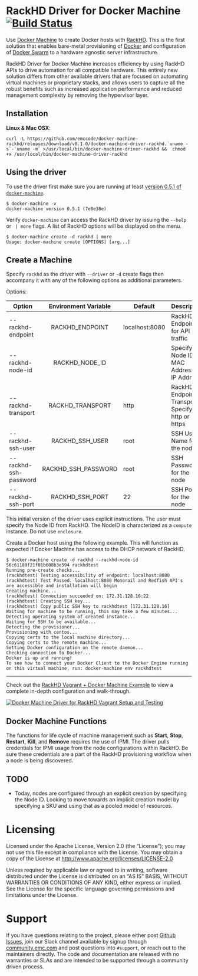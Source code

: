 # RackHD Driver for Docker Machine [![Build Status](https://travis-ci.org/emccode/docker-machine-rackhd.svg?branch=master)](https://travis-ci.org/emccode/docker-machine-rackhd)

Use [Docker Machine](https://github.com/docker/machine) to create Docker hosts with [RackHD](https://github.com/RackHD/RackHD). This is the first solution that enables bare-metal provisioning of [Docker](https://github.com/docker/docker) and configuration of [Docker Swarm](https://github.com/docker/swarm) to a hardware agnostic server infrastructure.

RackHD Driver for Docker Machine increases efficiency by using RackHD APIs to drive automation for all compatible hardware. This entirely new solution differs from other available drivers that are focused on automating virtual machines or proprietary stacks, and allows users to capture all the robust benefits such as increased application performance and reduced management complexity by removing the hypervisor layer.

## Installation

**Linux & Mac OSX**:
```
curl -L https://github.com/emccode/docker-machine-rackhd/releases/download/v0.1.0/docker-machine-driver-rackhd.`uname -s`-`uname -m` >/usr/local/bin/docker-machine-driver-rackhd &&  chmod +x /usr/local/bin/docker-machine-driver-rackhd
```

## Using the driver

To use the driver first make sure you are running at least [version
0.5.1 of `docker-machine`](https://github.com/docker/machine/releases).

```
$ docker-machine -v
docker-machine version 0.5.1 (7e8e38e)
```

Verify `docker-machine` can access the RackHD driver by issuing the `--help` or ` | more` flags. A list of RackHD options will be displayed on the menu.

```
$ docker-machine create -d rackhd | more
Usage: docker-machine create [OPTIONS] [arg...]
```

## Create a Machine

Specify `rackhd` as the driver with `--driver` or `-d` create flags then accompany it with any of the following options as additional parameters.

Options:

| Option                  |  Environment Variable | Default | Description                                     | Required? |
|-------------------------|:---------------------:|---------|-------------------------------------------------|:---------:|
| --rackhd-endpoint    |   RACKHD_ENDPOINT  |     localhost:8080    | RackHD Endpoint for API traffic           |     N     |
| --rackhd-node-id | RACKHD_NODE_ID |         | Specify Node ID, MAC Address or IP Address           |     Y     |
| --rackhd-transport    |   RACKHD_TRANSPORT  |    http     | RackHD Endpoint Transport. Specify http or https |     N     |
| --rackhd-ssh-user    |   RACKHD_SSH_USER  |    root    | SSH User Name for the node        |     N      |
| --rackhd-ssh-password     |   RACKHD_SSH_PASSWORD   |    root   | SSH Password for the node               |     N      |
| --rackhd-ssh-port      |    RACKHD_SSH_PORT   |    22    | SSH Port for the node          |      N     |

This initial version of the driver uses explicit instructions. The user must specify the Node ID from RackHD. The NodeID is characterized as a `compute` instance. Do not use `enclosure`.

Create a Docker host using the following example. This will function as expected if Docker Machine has access to the DHCP network of RackHD.

```
$ docker-machine create -d rackhd --rackhd-node-id 56c61189f21f01b608b3e594 rackhdtest
Running pre-create checks...
(rackhdtest) Testing accessibility of endpoint: localhost:8080
(rackhdtest) Test Passed. localhost:8080 Monorail and Redfish API's are accessible and installation will begin
Creating machine...
(rackhdtest) Connection succeeded on: 172.31.128.16:22
(rackhdtest) Creating SSH key...
(rackhdtest) Copy public SSH key to rackhdtest [172.31.128.16]
Waiting for machine to be running, this may take a few minutes...
Detecting operating system of created instance...
Waiting for SSH to be available...
Detecting the provisioner...
Provisioning with centos...
Copying certs to the local machine directory...
Copying certs to the remote machine...
Setting Docker configuration on the remote daemon...
Checking connection to Docker...
Docker is up and running!
To see how to connect your Docker Client to the Docker Engine running on this virtual machine, run: docker-machine env rackhdtest
```

---

Check out the [RackHD Vagrant + Docker Machine Example](https://github.com/emccode/machine/tree/master/rackhd) to view a complete in-depth configuration and walk-through.

[![Docker Machine Driver for RackHD Vagrant Setup and Testing](http://i.imgur.com/346xWSZ.png)](https://github.com/emccode/machine/tree/master/rackhd "Docker Machine Driver for RackHD Vagrant Setup and Testing")

## Docker Machine Functions

The functions for life cycle of machine management such as **Start**, **Stop**, **Restart**, **Kill**, and **Remove** requires the use of IPMI. The driver pulls credentials for IPMI usage from the node configurations within RackHD. Be sure these credentials are a part of the RackHD provisioning workflow when a node is being discovered.

## TODO

- Today, nodes are configured through an explicit creation by specifying the Node ID. Looking to move towards an implicit creation model by specifying a SKU and using that as a pooled model of resources.

# Licensing
Licensed under the Apache License, Version 2.0 (the “License”); you may not use this file except in compliance with the License. You may obtain a copy of the License at <http://www.apache.org/licenses/LICENSE-2.0>

Unless required by applicable law or agreed to in writing, software distributed under the License is distributed on an “AS IS” BASIS, WITHOUT WARRANTIES OR CONDITIONS OF ANY KIND, either express or implied. See the License for the specific language governing permissions and limitations under the License.

# Support
If you have questions relating to the project, please either post [Github Issues](https://github.com/emccode/docker-machine-driver-rackhd/issues), join our Slack channel available by signup through [community.emc.com](https://community.emccode.com) and post questions into `#support`, or reach out to the maintainers directly.  The code and documentation are released with no warranties or SLAs and are intended to be supported through a community driven process.
